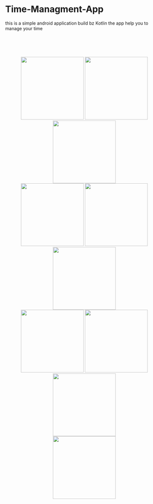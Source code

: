 # Time-Managment-App
this is a simple android application build bz Kotlin the app help you to manage your time


</br>
</br>
</br>
</br>

<div style="text-align:center; width="100%" ">
  <div width="100">
      
  </div>
<img src="https://user-images.githubusercontent.com/94437384/212470983-308acff4-6b03-4498-b599-5c21adb4bdd7.jpg" width="200" >
<img src="https://user-images.githubusercontent.com/94437384/212471237-5c6ebe58-6094-47a6-a9b6-965d5fd3ad58.jpg" width="200" >
<img src="https://user-images.githubusercontent.com/94437384/212471233-65554959-4e6b-41b6-a4d3-b33104a19e9e.jpg" width="200" >
</div>
<div style="text-align:center">
<img src="https://user-images.githubusercontent.com/94437384/212471239-b4333736-c1dc-4db0-87dd-b7f5616476ff.jpg" width="200" >
<img src="https://user-images.githubusercontent.com/94437384/212471240-078d8210-fb93-470c-a3fb-fd9c48151933.jpg" width="200" >
<img src="https://user-images.githubusercontent.com/94437384/212471249-fa77bb18-df80-4a42-bf1f-3405e1a32be2.jpg" width="200" >
</div>

<div style="text-align:center">
<img src="https://user-images.githubusercontent.com/94437384/212471256-4fac25b8-d5e5-4084-ab87-97f8bf785750.jpg" width="200" >
<img src="https://user-images.githubusercontent.com/94437384/212471261-dea28808-4f9d-44fc-bcc2-fa1641ba7e60.jpg" width="200" >
<img src="https://user-images.githubusercontent.com/94437384/212471264-b006dae8-9860-424f-a093-23a929d5c074.jpg" width="200" >
</div>
<div style="text-align:center; width="100%" ">
  <img src="https://user-images.githubusercontent.com/94437384/212471782-ebfa3b41-1eec-4fd3-b3d4-118791b61b72.jpg" width="200" >
</div>
